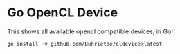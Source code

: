 # Go OpenCL Device
This shows all available opencl compatible devices, in Go!

`go install -v github.com/Buhrietoe/cldevice@latest`

